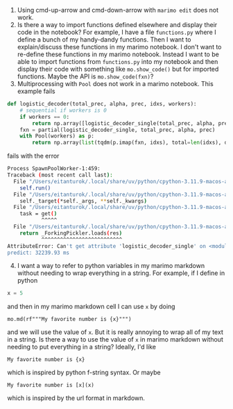 1. Using cmd-up-arrow and cmd-down-arrow with `marimo edit` does not work.
2. Is there a way to import functions defined elsewhere and display their code in the notebook? For example, I have a file `functions.py` where I define a bunch of my handy-dandy functions. Then I want to explain/discuss these functions in my marimo notebook. I don't want to re-define these functions in my marimo notebook. Instead I want to be able to import functions from `functions.py` into my notebook and then display their code with something like `mo.show_code()` but for imported functions. Maybe the API is `mo.show_code(fxn)`?
3. Multiprocessing with `Pool` does not work in a marimo notebook. This example fails
```py
def logistic_decoder(total_prec, alpha, prec, idxs, workers):
    # sequential if workers is 0
    if workers == 0:
        return np.array([logistic_decoder_single(total_prec, alpha, prec, idx) for idx in tqdm(idxs)])
    fxn = partial(logistic_decoder_single, total_prec, alpha, prec)
    with Pool(workers) as p:
        return np.array(list(tqdm(p.imap(fxn, idxs), total=len(idxs), desc="Logistic Decoder")))
```
fails with the error
```bash
Process SpawnPoolWorker-1:459:
Traceback (most recent call last):
  File "/Users/eitanturok/.local/share/uv/python/cpython-3.11.9-macos-aarch64-none/lib/python3.11/multiprocessing/process.py", line 314, in _bootstrap
    self.run()
  File "/Users/eitanturok/.local/share/uv/python/cpython-3.11.9-macos-aarch64-none/lib/python3.11/multiprocessing/process.py", line 108, in run
    self._target(*self._args, **self._kwargs)
  File "/Users/eitanturok/.local/share/uv/python/cpython-3.11.9-macos-aarch64-none/lib/python3.11/multiprocessing/pool.py", line 114, in worker
    task = get()
           ^^^^^
  File "/Users/eitanturok/.local/share/uv/python/cpython-3.11.9-macos-aarch64-none/lib/python3.11/multiprocessing/queues.py", line 367, in get
    return _ForkingPickler.loads(res)
           ^^^^^^^^^^^^^^^^^^^^^^^^^^
AttributeError: Can't get attribute 'logistic_decoder_single' on <module '__mp_main__' from '/Users/eitanturok/one-parameter-model/blog.py'>
predict: 32239.93 ms
```
4. I want a way to refer to python variables in my marimo markdown without needing to wrap everything in a string. For example, if I define in python
```py
x = 5
```
and then in my marimo markdown cell I can use `x` by doing
```
mo.md(rf"""My favorite number is {x}""")
```
and we will use the value of `x`. But it is really annoying to wrap all of my text in a string. Is there a way to use the value of `x` in marimo markdown without needing to put everything in a string? Ideally, I'd like
```
My favorite number is {x}
```
which is inspired by python f-string syntax. Or maybe
```
My favorite number is [x](x)
```
which is inspired by the url format in markdown.

